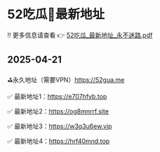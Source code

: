 # 52吃瓜🍉最新地址
‼️ 更多信息请查看 👉 [52吃瓜_最新地址_永不迷路.pdf](https://github.com/52gua/52cg/blob/main/52%E5%90%83%E7%93%9C_%E6%9C%80%E6%96%B0%E5%9C%B0%E5%9D%80_%E6%B0%B8%E4%B8%8D%E8%BF%B7%E8%B7%AF.pdf)

## 2025-04-21

⛳️永久地址（需要VPN）https://52gua.me

✅ 最新地址1：https://e707hfyb.top

✅ 最新地址2：https://og8mnrrf.site

✅ 最新地址3：https://w3q3u6ew.vip

✅ 最新地址4：https://hrf40mnd.top
